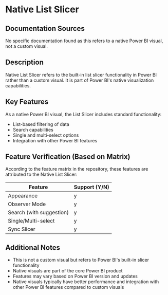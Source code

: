 # Native List Slicer

## Documentation Sources
No specific documentation found as this refers to a native Power BI visual, not a custom visual.

## Description
Native List Slicer refers to the built-in list slicer functionality in Power BI rather than a custom visual. It is part of Power BI's native visualization capabilities.

## Key Features
As a native Power BI visual, the List Slicer includes standard functionality:
- List-based filtering of data
- Search capabilities
- Single and multi-select options
- Integration with other Power BI features

## Feature Verification (Based on Matrix)
According to the feature matrix in the repository, these features are attributed to the Native List Slicer:

| Feature | Support (Y/N) |
|---------|---------------|
| Appearance | y |
| Observer Mode | y |
| Search (with suggestion) | y |
| Single/Multi-select | y |
| Sync Slicer | y |

## Additional Notes
- This is not a custom visual but refers to Power BI's built-in slicer functionality
- Native visuals are part of the core Power BI product
- Features may vary based on Power BI version and updates
- Native visuals typically have better performance and integration with other Power BI features compared to custom visuals
